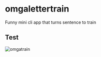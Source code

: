 # omgalettertrain
Funny mini cli app that turns sentence to train
## Test
![omgatrain](https://github.com/maqhyx/omgalettertrain/assets/152092729/519fce2a-8e5a-4386-b358-f9539f72d62d)
